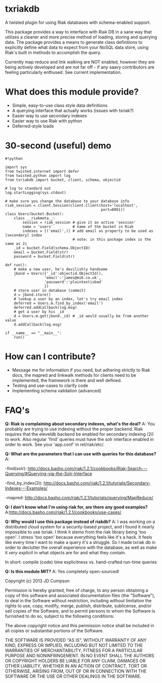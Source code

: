 txriakdb
========

A twisted plugin for using Riak databases with schema-enabled support.

This package provides a way to interface with Riak DB in a sane way that utilizes a cleaner and more precise method of loading, storing and querying data. The package provides a means to generate class definitions to explicitly define what data to expect from your NoSQL data store, using Riak's built in methods to accomplish the query.

Currently map reduce and link walking are NOT enabled, however they are being actively developed and are not far off - if any saavy contributors are feeling particularly enthused. See current implementation.

# What does this module provide?
- Simple, easy-to-use class style data definitions
- A querying interface that actually works (issues with txriak?)
- Easier way to use secondary indexes
- Easier way to use Riak with python
- Deferred-style loads

# 30-second (useful) demo
```
#!python

import sys
from twisted.internet import defer
from twisted.python import log
from txriakdb import bucket, client, schema, objectid

# log to standard out
log.startLogging(sys.stdout)

# make sure you change the database to your database info
riak_session = client.Session(client.Client(host='localhost',
                                            port=8091))
class Users(bucket.Bucket):
    class __riakmeta__:
        session = riak_session # give it an active 'session'
        name = 'users'         # name of the bucket in Riak
        indexes = [('email',)] # add email as property to be used as [secondary] index
                               # note: in this package index is the same as 2i
    _id = bucket.Field(schema.ObjectID)
    email = bucket.Field(str)
    password = bucket.Field(str)

def run():
    # make a new user, he's devilishly handsome
    jbond = Users({'_id':objectid.ObjectId(),
                  'email':'james@mi6.co.uk',
                  'password':'plaintextisbad'
                  })
    # store user in database (commit)
    d = jbond.store()
    # lookup a user by an index, let's try email index
    deferred = Users.m.find_by_index('email')
    deferred.addCallback(log.msg)
    # get a user by his _id
    d = Users.m.get(jbond._id) # _id would usually be from another value
    d.addCallback(log.msg)

if __name__ == "__main__":
    run()

```

# How can I contribute?
- Message me for information if you need, but adhering strictly to Riak docs, the mapred and linkwalk methods for clients need to be implemented, the framework is there and well defined.
- Testing and use-cases to clarify code
- Implementing schema validation (advanced)

# FAQ's

<b>Q: Riak is complaining about secondary indexes, what's the deal?</b>
A: You probably are trying to use indexing without the proper backend.
Riak requires that the eleveldb backend be enabled for secondary indexing
(2i) to work. Also regular 'find' queries must have the solr interface 
enabled in order to work. See your 'app.conf' in rel/riak/etc/. 

<b>Q: What are the parameters that I can use with queries for this database?</b>
A:

-find(solr): http://docs.basho.com/riak/1.2.1/cookbooks/Riak-Search---Querying/#Querying-via-the-Solr-Interface

-find_by_index(2i): http://docs.basho.com/riak/1.2.1/tutorials/Secondary-Indexes---Examples/

-mapred: http://docs.basho.com/riak/1.2.1/tutorials/querying/MapReduce/


<b>Q: I don't know what I'm using riak for, are there any good examples?</b>
A:http://docs.basho.com/riak/1.2.1/cookbooks/use-cases/

<b>Q: Why would I use this package instead of riakdb?</b>
A: I was working on a distributed cloud system for a security-based project, and I found it
nearly impossible to use txriak. I think it stems from the riak library being 'too open'.
I stress 'too open' because everything feels like it's a hack. It feels like every time I
want to make a query it's a struggle. So I made txriak db in order to declutter the overall
experience with the database, as well as make it <i>very explicit</i> in what objects are
for and what they contain.

In short: compile (code) time explicitness vs. hand-crafted run-time queries


<b>Q: Is this module MIT?</b>
A: Yes completely open-sourced!

Copyright (c) 2013 JD Cumpson

Permission is hereby granted, free of charge, to any person obtaining a copy of this software and associated documentation files (the "Software"), to deal in the Software without restriction, including without limitation the rights to use, copy, modify, merge, publish, distribute, sublicense, and/or sell copies of the Software, and to permit persons to whom the Software is furnished to do so, subject to the following conditions:

The above copyright notice and this permission notice shall be included in all copies or substantial portions of the Software.

THE SOFTWARE IS PROVIDED "AS IS", WITHOUT WARRANTY OF ANY KIND, EXPRESS OR IMPLIED, INCLUDING BUT NOT LIMITED TO THE WARRANTIES OF MERCHANTABILITY, FITNESS FOR A PARTICULAR PURPOSE AND NONINFRINGEMENT. IN NO EVENT SHALL THE AUTHORS OR COPYRIGHT HOLDERS BE LIABLE FOR ANY CLAIM, DAMAGES OR OTHER LIABILITY, WHETHER IN AN ACTION OF CONTRACT, TORT OR OTHERWISE, ARISING FROM, OUT OF OR IN CONNECTION WITH THE SOFTWARE OR THE USE OR OTHER DEALINGS IN THE SOFTWARE.

